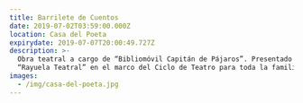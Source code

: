 ```yaml
---
title: Barrilete de Cuentos
date: 2019-07-02T03:59:00.000Z
location: Casa del Poeta
expirydate: 2019-07-07T20:00:49.727Z
description: >-
  Obra teatral a cargo de “Bibliomóvil Capitán de Pájaros”. Presentado por
  “Rayuela Teatral” en el marco del Ciclo de Teatro para toda la familia. 
images:
  - /img/casa-del-poeta.jpg
---
```


